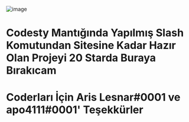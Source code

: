 ![image](https://user-images.githubusercontent.com/97904458/221271293-be8b6f9e-b10a-41a5-8e9a-38a3a8b512b5.png)

# Codesty Mantığında Yapılmış Slash Komutundan Sitesine Kadar Hazır Olan Projeyi 20 Starda Buraya Bırakıcam

# Coderları İçin Aris Lesnar#0001 ve apo4111#0001' Teşekkürler

